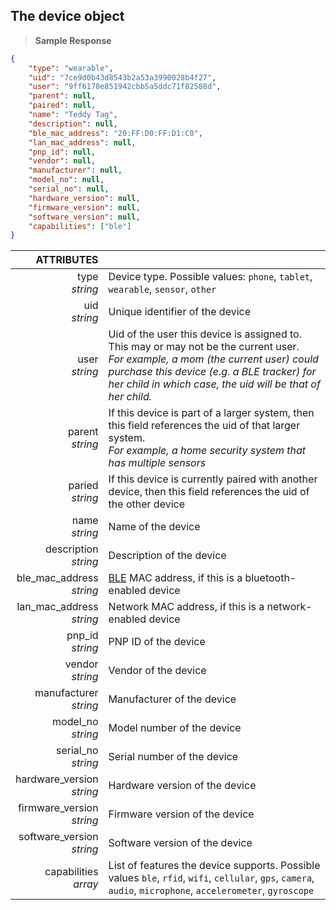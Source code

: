 ## The device object

> **Sample Response**

```json
{
    "type": "wearable",
    "uid": "7ce9d0b43d8543b2a53a3990028b4f27",
    "user": "9ff6178e851942cbb5a5ddc71f82588d",
    "parent": null,
    "paired": null,
    "name": "Teddy Tag",
    "description": null,
    "ble_mac_address": "20:FF:D0:FF:D1:C0",
    "lan_mac_address": null,
    "pnp_id": null,
    "vendor": null,
    "manufacturer": null,
    "model_no": null,
    "serial_no": null,
    "hardware_version": null,
    "firmware_version": null,
    "software_version": null,
    "capabilities": ["ble"]
}
```

ATTRIBUTES||
---------:        | -----------
type<br>*string*   | Device type. Possible values: `phone`, `tablet`, `wearable`, `sensor`, `other`
uid<br>*string*   | Unique identifier of the device
user<br>*string*  | Uid of the user this device is assigned to.  This may or may not be the current user.<br>*For example, a mom (the current user) could purchase this device (e.g. a BLE tracker) for her child in which case, the uid will be that of her child.*
parent<br>*string*  | If this device is part of a larger system, then this field references the uid of that larger system.<br>*For example, a home security system that has multiple sensors*
paried<br>*string*  | If this device is currently paired with another device, then this field references the uid of the other device
name<br>*string*  | Name of the device
description<br>*string*  | Description of the device
ble_mac_address<br>*string*  | [BLE](https://en.wikipedia.org/wiki/Bluetooth_low_energy) MAC address, if this is a bluetooth-enabled device
lan_mac_address<br>*string*  | Network MAC address, if this is a network-enabled device
pnp_id<br>*string*  | PNP ID of the device
vendor<br>*string*  | Vendor of the device
manufacturer<br>*string*  | Manufacturer of the device
model_no<br>*string*  | Model number of the device
serial_no<br>*string*  | Serial number of the device
hardware_version<br>*string*  | Hardware version of the device
firmware_version<br>*string*  | Firmware version of the device
software_version<br>*string*  | Software version of the device
capabilities<br>*array*  | List of features the device supports. Possible values `ble`, `rfid`, `wifi`, `cellular`, `gps`, `camera`, `audio`, `microphone`, `accelerometer`, `gyroscope`
